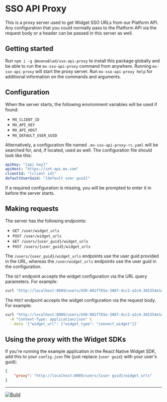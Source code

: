# SSO API Proxy

This is a proxy server used to get Widget SSO URLs from our Platform API. Any
configuration that you could normally pass to the Platform API via the request
body or a header can be passed in this server as well.

## Getting started

Run `npm i -g @mxenabled/sso-api-proxy` to install this package globally and be
able to run the `mx-sso-api-proxy` command from anywhere. Running
`mx-sso-api-proxy` will start the proxy server. Run `mx-sso-api-proxy help` for
additional information on the commands and arguments.

## Configuration

When the server starts, the following environment variables will be used if found:

- `MX_CLIENT_ID`
- `MX_API_KEY`
- `MX_API_HOST`
- `MX_DEFAULT_USER_GUID`

Alternatively, a configuration file named `.mx-sso-api-proxy-rc.yaml` will be
searched for, and, if located, used as well. The configuration file should look
like this:

```yaml
apiKey: "[api key]"
apiHost: "https://int-api.mx.com"
clientId: "[client id]"
defaultUserGuid: "[default user guid]"
```

If a required configuration is missing, you will be prompted to enter it in
before the server starts.

## Making requests

The server has the following endpoints:

- `GET /user/widget_urls`
- `POST /user/widget_urls`
- `GET /users/{user_guid}/widget_urls`
- `POST /users/{user_guid}/widget_urls`


The `/users/{user_guid}/widget_urls` endpoints use the user guid provided in
the URL, whereas the `/user/widget_urls` endpoints use the user guid in the
configuration.

The `GET` endpoint accepts the widget configuration via the URL query
parameters. For example:

```bash
curl "http://localhost:8089/users/USR-081ff65e-3087-4cc2-a2c4-365354e1e6cb/widget_urls?widget_type=connect_widget&mode=verification"
```

The `POST` endpoint accepts the widget configuration via the request body. For
example:

```bash
curl "http://localhost:8089/users/USR-081ff65e-3087-4cc2-a2c4-365354e1e6cb/widget_urls" \
  -H "Content-Type: application/json" \
  --data '{"widget_url": {"widget_type": "connect_widget"}}'
```

## Using the proxy with the Widget SDKs

If you're running the example application in the React Native Widget SDK, add
this to your `config.json` file (just replace `{user guid}` with your user's
guid):

```json
{
    "proxy": "http://localhost:8089/users/{user guid}/widget_urls"
}
```

---

[![Build](https://github.com/mxenabled/sso-api-proxy/actions/workflows/build.yml/badge.svg)](https://github.com/mxenabled/sso-api-proxy/actions/workflows/build.yml)
